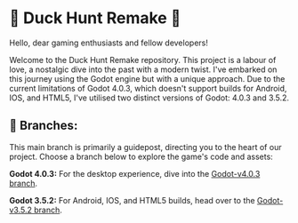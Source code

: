 # 🦆 Duck Hunt Remake 🦆

Hello, dear gaming enthusiasts and fellow developers!

Welcome to the Duck Hunt Remake repository. This project is a labour of love, a nostalgic dive into the past with a modern twist. I've embarked on this journey using the Godot engine but with a unique approach. Due to the current limitations of Godot 4.0.3, which doesn't support builds for Android, IOS, and HTML5, I've utilised two distinct versions of Godot: 4.0.3 and 3.5.2.

## 🌲 Branches:
This main branch is primarily a guidepost, directing you to the heart of our project. Choose a branch below to explore the game's code and assets:

**Godot 4.0.3:** For the desktop experience, dive into the [Godot-v4.0.3 branch](https://github.com/ItsAnunesS/DuckHunterRemake/tree/Godot-v4.0.3).

**Godot 3.5.2:** For Android, IOS, and HTML5 builds, head over to the [Godot-v3.5.2 branch](https://github.com/ItsAnunesS/DuckHunterRemake/tree/Godot-v3.5.2).

